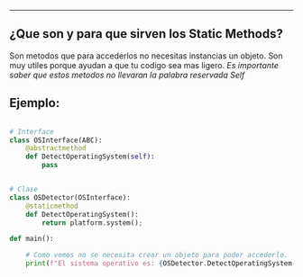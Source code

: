 
---
## ¿Que son y para que sirven los Static Methods?
Son metodos que para accederlos no necesitas instancias un objeto. Son muy utiles porque ayudan a que tu codigo sea mas ligero.  *Es importante saber que estos metodos no llevaran la palabra reservada Self*


## Ejemplo:

```python

# Interface
class OSInterface(ABC):
    @abstractmethod
    def DetectOperatingSystem(self):
        pass


# Clase
class OSDetector(OSInterface):
    @staticmethod
    def DetectOperatingSystem():
        return platform.system();

def main():

	# Como vemos no se necesita crear un objeto para poder accederlo.
	print(f"El sistema operativo es: {OSDetector.DetectOperatingSystem()}");

```





